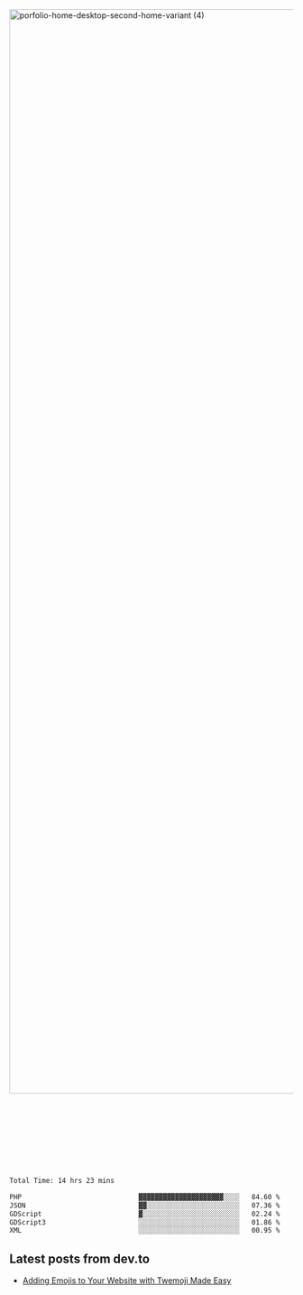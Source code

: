 <img width="1920" alt="porfolio-home-desktop-second-home-variant (4)" src="https://user-images.githubusercontent.com/44812120/231556360-1ee1d327-1a45-4bda-a93d-dd32a34149e4.png">
 
 
 
 
 
 <br><br><br><br><br><br><br>
<!--START_SECTION:waka-->

```txt
Total Time: 14 hrs 23 mins

PHP                             ▓▓▓▓▓▓▓▓▓▓▓▓▓▓▓▓▓▓▓▓▓░░░░   84.60 %
JSON                            ▓▓░░░░░░░░░░░░░░░░░░░░░░░   07.36 %
GDScript                        ▓░░░░░░░░░░░░░░░░░░░░░░░░   02.24 %
GDScript3                       ░░░░░░░░░░░░░░░░░░░░░░░░░   01.86 %
XML                             ░░░░░░░░░░░░░░░░░░░░░░░░░   00.95 %
```

<!--END_SECTION:waka-->

## Latest posts from dev.to
<!-- MEDIUM-STORY-LIST:START -->
- [Adding Emojis to Your Website with Twemoji Made Easy](https://dev.to/danielsebesta/adding-emojis-to-your-website-with-twemoji-made-easy-mc8)
<!-- MEDIUM-STORY-LIST:END -->

